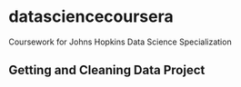 # datasciencecoursera
Coursework for Johns Hopkins Data Science Specialization

## Getting and Cleaning Data Project

